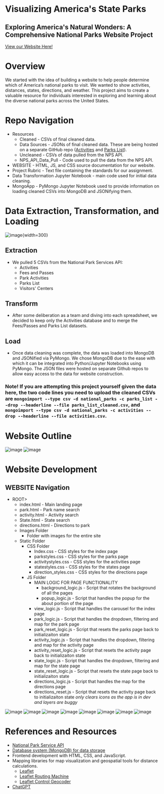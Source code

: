# Visualizing America's State Parks
## Exploring America's Natural Wonders: A Comprehensive National Parks Website Project

[View our Website Here!](https://hmmclean.github.io/Data-Visualization-Project_Project-3/WEBSITE/index.html)

# Overview
We started with the idea of building a website to help people determine which of America’s national parks to visit. We wanted to show activities, distances, states, directions, and weather. This project aims to create a valuable resource for individuals interested in exploring and learning about the diverse national parks across the United States.

# Repo Navigation 
* Resources
    * Cleaned - CSVs of final cleaned data.
    * Data Sources - JSONs of final cleaned data. These are being hosted on a separate GitHub repo ([Activities](https://github.com/QbicleTKG/activities-data-json-hosting) and [Parks List](https://github.com/QbicleTKG/parks-list-data-json-hosting)).
    * Uncleaned - CSVs of data pulled from the NPS API.
    * NPS_API_Data_Pull - Code used to pull the data from the NPS API.
 * WEBSITE - HTML, JS, and CSS source documentation for our website. 
* Project Rubric - Text file containing the standards for our assignment.
* Data Transformation Jupyter Notebook - main code used for initial data cleaning.
* MongoApp - PyMongo Jupyter Notebook used to provide information on loading cleaned CSVs into MongoDB and JSONifying them.

# Data Extraction, Transformation, and Loading
![image](https://github.com/hmmclean/Data-Visualization-Project_Project-3/assets/139186713/e6bf7a5a-0747-47d2-8ecd-e06c2d637cae){width=300}

## Extraction 
- We pulled 5 CSVs from the National Park Services API:
   - Activities
   - Fees and Passes
   - Park Activities
   - Parks List
   - Visitors' Centers

## Transform
- After some deliberation as a team and diving into each spreadsheet, we decided to keep only the Activities database and to merge the Fees/Passes and Parks List datasets.

## Load
- Once data cleaning was complete, the data was loaded into MongoDB and JSONified via PyMongo. We chose MongoDB due to the ease with which it can be integrated into Python/Jupyter Notebooks using PyMongo. The JSON files were hosted on separate Github repos to allow easy access to the data for website construction.
### Note! If you are attempting this project yourself given the data here, the two code lines you need to upload the cleaned CSVs are ```mongoimport --type csv -d national_parks -c parks_list --drop --headerline --file parks_list_cleaned.csv```, and ```mongoimport --type csv -d national_parks -c activities --drop --headerline --file activities.csv```.

# Website Outline
![image](https://github.com/hmmclean/Data-Visualization-Project_Project-3/assets/139186713/d7ce8044-8f35-4573-a38b-736bf1a8455b)
![image](https://github.com/hmmclean/Data-Visualization-Project_Project-3/assets/139186713/4f5b8ee5-f045-4289-96ca-d245eb293e72)



# Website Development

## WEBSITE Navigation 
* ROOT>
    * index.html - Main landing page
    * park.html - Park name search
    * activity.html - Activity search
    * State.html - State search
    * directions.html - Directions to park
    * Images Folder
       * Folder with images for the entire site
    * Static Folder
        * CSS Folder
           * Index.css - CSS styles for the index page
           * parkstyles.css - CSS styles for the parks page
           * activitystyles.css - CSS styles for the activities page
           * statestyles.css - CSS styles for the states page
           * direction_styles.css - CSS styles for the directions page
      * JS Folder
           * MAIN LOGIC FOR PAGE FUNCTIONALITY
              *  background_logic.js - Script that rotates the background of all the pages
              *  popup_logic.js - Script that handles the popup for the about portion of the page
           * view_logic.js - Script that handles the carousel for the index page
           * park_logic.js - Script that handles the dropdown, filtering and map for the park page
           * park_reset_logic.js - Script that resets the parks page back to initializaiton state
           * activity_logic.js - Script that handles the dropdown, filtering and map for the activity page
           * activity_reset_logic.js - Script that resets the activity page back to initializaiton state
           * state_logic.js - Script that handles the dropdown, filtering and map for the state page
           * state_reset_logic.js - Script that resets the state page back to initializaiton state
           * directions_logic.js - Script that handles the map for the directions page
           * directions_reset.js - Script that resets the activity page back to initializaiton state *only clears icons as the app is in dev and layers are buggy*


  
![image](https://github.com/hmmclean/Data-Visualization-Project_Project-3/assets/145622440/004d68a4-ee24-452d-b237-10b37a6d1b93)
![image](https://github.com/hmmclean/Data-Visualization-Project_Project-3/assets/145622440/c20af58c-26af-44d5-b5da-01a883e350c0)
![image](https://github.com/hmmclean/Data-Visualization-Project_Project-3/assets/145622440/db2e2d33-c226-496c-8a3f-69b811038945)
![image](https://github.com/hmmclean/Data-Visualization-Project_Project-3/assets/145622440/8dadd42d-6ea5-437b-b63b-067abcc8278b)
![image](https://github.com/hmmclean/Data-Visualization-Project_Project-3/assets/145622440/b24df98a-029c-4f69-a797-269bcf3e6538)
![image](https://github.com/hmmclean/Data-Visualization-Project_Project-3/assets/145622440/e99617e7-e85d-4572-9e77-4e9d3cf2271b)
![image](https://github.com/hmmclean/Data-Visualization-Project_Project-3/assets/145622440/1125f6b2-9102-42ca-9de1-21803fdc9363)
![image](https://github.com/hmmclean/Data-Visualization-Project_Project-3/assets/145622440/2669a1eb-ff3b-43ad-9776-8879d2aefa8e)












# References and Resources
* [National Park Service API](https://www.nps.gov/subjects/developer/api-documentation.htm)
* [Database system (MongoDB) for data storage](www.mongodb.com) 
* Frontend development with HTML, CSS, and JavaScript.
* Mapping libraries for map visualization and geospatial tools for distance calculations.
     * [Leaflet](https://leafletjs.com/) 
     * [Leaflet Routing Machine](https://www.liedman.net/leaflet-routing-machine/)
     * [Leaflet Control Geocoder](https://github.com/perliedman/leaflet-control-geocoder) 
* [ChatGPT](https://chat.openai.com/)
